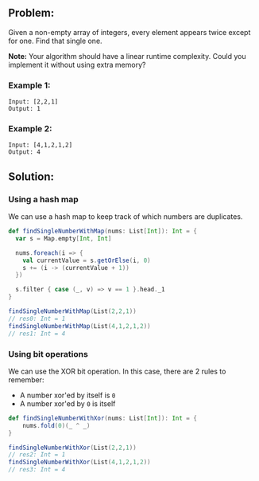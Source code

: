 ## Problem:

Given a non-empty array of integers, every element appears twice except for one. Find that single one.

**Note:** Your algorithm should have a linear runtime complexity. Could you implement it without using extra memory?

### Example 1:

```
Input: [2,2,1]
Output: 1
```

### Example 2:
```
Input: [4,1,2,1,2]
Output: 4
```

## Solution:

### Using a hash map

We can use a hash map to keep track of which numbers are duplicates.

```scala
def findSingleNumberWithMap(nums: List[Int]): Int = {
  var s = Map.empty[Int, Int]

  nums.foreach(i => {
    val currentValue = s.getOrElse(i, 0)
    s += (i -> (currentValue + 1))
  })

  s.filter { case (_, v) => v == 1 }.head._1
}
```

```scala
findSingleNumberWithMap(List(2,2,1))
// res0: Int = 1
findSingleNumberWithMap(List(4,1,2,1,2))
// res1: Int = 4
```

### Using bit operations

We can use the XOR bit operation. In this case, there are 2 rules to remember:

- A number xor'ed by itself is `0`
- A number xor'ed by `0` is itself 

```scala
def findSingleNumberWithXor(nums: List[Int]): Int = {
    nums.fold(0)(_ ^ _)
}
```

```scala
findSingleNumberWithXor(List(2,2,1))
// res2: Int = 1
findSingleNumberWithXor(List(4,1,2,1,2))
// res3: Int = 4
```
